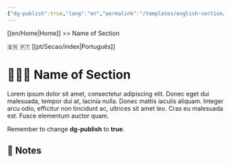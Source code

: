 ```yaml
---
{"dg-publish":true,"lang":"en","permalink":"/templates/english-section/","dgPassFrontmatter":true}
---
```


[[en/Home\|Home]] >> Name of Section

🇧🇷 🇵🇹 [[pt/Secao/index\|Português]]
# 🧑🏻‍💻 Name of Section

Lorem ipsum dolor sit amet, consectetur adipiscing elit. Donec eget dui malesuada, tempor dui at, lacinia nulla. Donec mattis iaculis aliquam. Integer arcu odio, efficitur non tincidunt ac, ultrices sit amet leo. Cras eu malesuada est. Fusce elementum auctor quam.

Remember to change **dg-publish** to **true**.

## 📒 Notes